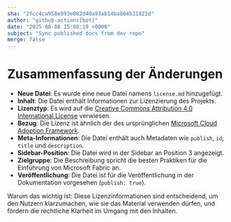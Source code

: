 ```yaml
---
sha: "2fcc4ca958e093e082d40a93ab14ba804b31822d"
author: "github-actions[bot]"
date: "2025-08-08 15:08:19 +0000"
subject: "Sync published docs from dev repo"
merge: false
---
```


# Zusammenfassung der Änderungen

- **Neue Datei**: Es wurde eine neue Datei namens `license.md` hinzugefügt.
- **Inhalt**: Die Datei enthält Informationen zur Lizenzierung des Projekts.
- **Lizenztyp**: Es wird auf die [Creative Commons Attribution 4.0 International License](https://creativecommons.org/licenses/by/4.0/) verwiesen.
- **Bezug**: Die Lizenz ist ähnlich der des ursprünglichen [Microsoft Cloud Adoption Framework](https://learn.microsoft.com/en-us/azure/cloud-adoption-framework/).
- **Meta-Informationen**: Die Datei enthält auch Metadaten wie `publish`, `id`, `title` und `description`.
- **Sidebar-Position**: Die Datei wird in der Sidebar an Position 3 angezeigt.
- **Zielgruppe**: Die Beschreibung spricht die besten Praktiken für die Einführung von Microsoft Fabric an.
- **Veröffentlichung**: Die Datei ist für die Veröffentlichung in der Dokumentation vorgesehen (`publish: true`).

Warum das wichtig ist: Diese Lizenzinformationen sind entscheidend, um den Nutzern klarzumachen, wie sie das Material verwenden dürfen, und fördern die rechtliche Klarheit im Umgang mit den Inhalten.

